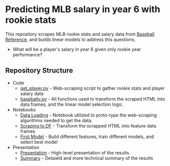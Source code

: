 # Predicting MLB salary in year 6 with rookie stats

This repository scrapes MLB rookie stats and salary data from [Baseball Reference](https://www.baseball-reference.com/), and builds linear models to address this questions,

* What will be a player's salary in year 6 given only rookie year performance?

## Repository Structure

* Code
  * [get_player.py](./get_player.py) - Web-scraping script to gather rookie stats and player salary data
  * [basebally.py](./baseball.py) - All functions used to transform the scraped HTML into data frames, and the linear model selection logic.
* Notebooks
  * [Data Loading](./Data&#32;Loading.ipynb) - Notebook utilized to proto-type the web-scraping algorithms needed to get the data.
  * [Scraping to DF](./Scraping&#32;to&#32;DF.ipynb) - Transform the scrapped HTML into feature data frames
  * [First Model](./First&#32;Model.ipynb) - Build different features, train different models, and select best model
* Presentation
  * [Presentation](./presentation/BaseballSalaryPrediction.pdf) -  High-level presentation of the results.
  * [Summary](./Summary.pdf) -  Detaield and more technical summary of the results